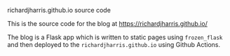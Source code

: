 richardjharris.github.io source code

This is the source code for the blog at https://richardjharris.github.io/

The blog is a Flask app which is written to static pages using `frozen_flask`
and then deployed to the `richardjharris.github.io` using Github Actions.
